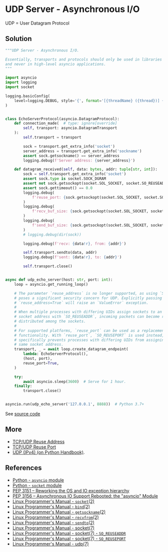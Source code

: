 # UDP Server - Asynchronous I/O

UDP = User Datagram Protocol

## Solution

```python
"""UDP Server - Asynchronous I/O.

Essentially, transports and protocols should only be used in libraries and frameworks
and never in high-level asyncio applications.
"""

import asyncio
import logging
import socket

logging.basicConfig(
    level=logging.DEBUG, style='{', format='[{threadName} ({thread})] {message}'
)


class EchoServerProtocol(asyncio.DatagramProtocol):
    def connection_made(  # type: ignore[override]
        self, transport: asyncio.DatagramTransport
    ):
        self.transport = transport

        sock = transport.get_extra_info('socket')
        server_address = transport.get_extra_info('sockname')
        assert sock.getsockname() == server_address
        logging.debug(f'Server address: {server_address}')

    def datagram_received(self, data: bytes, addr: tuple[str, int]):
        sock = self.transport.get_extra_info('socket')
        assert sock.type is socket.SOCK_DGRAM
        assert not sock.getsockopt(socket.SOL_SOCKET, socket.SO_REUSEADDR)
        assert sock.gettimeout() == 0.0
        logging.debug(
            f'reuse_port: {sock.getsockopt(socket.SOL_SOCKET, socket.SO_REUSEPORT)}'
        )
        logging.debug(
            f'recv_buf_size: {sock.getsockopt(socket.SOL_SOCKET, socket.SO_RCVBUF)}'
        )
        logging.debug(
            f'send_buf_size: {sock.getsockopt(socket.SOL_SOCKET, socket.SO_SNDBUF)}'
        )
        # logging.debug(dir(sock))

        logging.debug(f'recv: {data!r}, from: {addr}')

        self.transport.sendto(data, addr)
        logging.debug(f'sent: {data!r}, to: {addr}')

        self.transport.close()


async def udp_echo_server(host: str, port: int):
    loop = asyncio.get_running_loop()

    # The parameter `reuse_address` is no longer supported, as using `SO_REUSEADDR`
    # poses a significant security concern for UDP. Explicitly passing
    # `reuse_address=True` will raise an `ValueError` exception.
    #
    # When multiple processes with differing UIDs assign sockets to an identical UDP
    # socket address with `SO_REUSEADDR`, incoming packets can become randomly
    # distributed among the sockets.
    #
    # For supported platforms, `reuse_port` can be used as a replacement for similar
    # functionality. With `reuse_port`, `SO_REUSEPORT` is used instead, which
    # specifically prevents processes with differing UIDs from assigning sockets to the
    # same socket address.
    transport, _ = await loop.create_datagram_endpoint(
        lambda: EchoServerProtocol(),
        (host, port),
        reuse_port=True,
    )

    try:
        await asyncio.sleep(3600)  # Serve for 1 hour.
    finally:
        transport.close()


asyncio.run(udp_echo_server('127.0.0.1', 8888))  # Python 3.7+
```

See [source code](https://github.com/leven-cn/python-cookbook/blob/main/examples/core/udp_server_asyncio.py)

## More

- [TCP/UDP Reuse Address](net_reuse_address)
- [TCP/UDP Reuse Port](net_reuse_port)
- [UDP (IPv4) (on Python Handbook)](https://leven-cn.github.io/python-handbook/recipes/core/udp_ipv4).

## References

- [Python - `asyncio` module](https://docs.python.org/3/library/asyncio.html)
- [Python - `socket` module](https://docs.python.org/3/library/socket.html)
- [PEP 3151 – Reworking the OS and IO exception hierarchy](https://peps.python.org/pep-3151/)
- [PEP 3156 – Asynchronous IO Support Rebooted: the "asyncio" Module](https://peps.python.org/pep-3156/)
- [Linux Programmer's Manual - `socket`(2)](https://manpages.debian.org/bullseye/manpages-dev/socket.2.en.html)
- [Linux Programmer's Manual - `bind`(2)](https://manpages.debian.org/bullseye/manpages-dev/bind.2.en.html)
- [Linux Programmer's Manual - `getsockname`(2)](https://manpages.debian.org/bullseye/manpages-dev/getsockname.2.en.html)
- [Linux Programmer's Manual - `recvfrom`(2)](https://manpages.debian.org/bullseye/manpages-dev/recv.2.en.html)
- [Linux Programmer's Manual - `sendto`(2)](https://manpages.debian.org/bullseye/manpages-dev/send.2.en.html)
- [Linux Programmer's Manual - socket(7)](https://manpages.debian.org/bullseye/manpages/socket.7.en.html)
- [Linux Programmer's Manual - socket(7) - `SO_REUSEADDR`](https://manpages.debian.org/bullseye/manpages/socket.7.en.html#SO_REUSEADDR)
- [Linux Programmer's Manual - socket(7) - `SO_REUSEPORT`](https://manpages.debian.org/bullseye/manpages/socket.7.en.html#SO_REUSEPORT)
- [Linux Programmer's Manual - udp(7)](https://manpages.debian.org/bullseye/manpages/udp.7.en.html)

